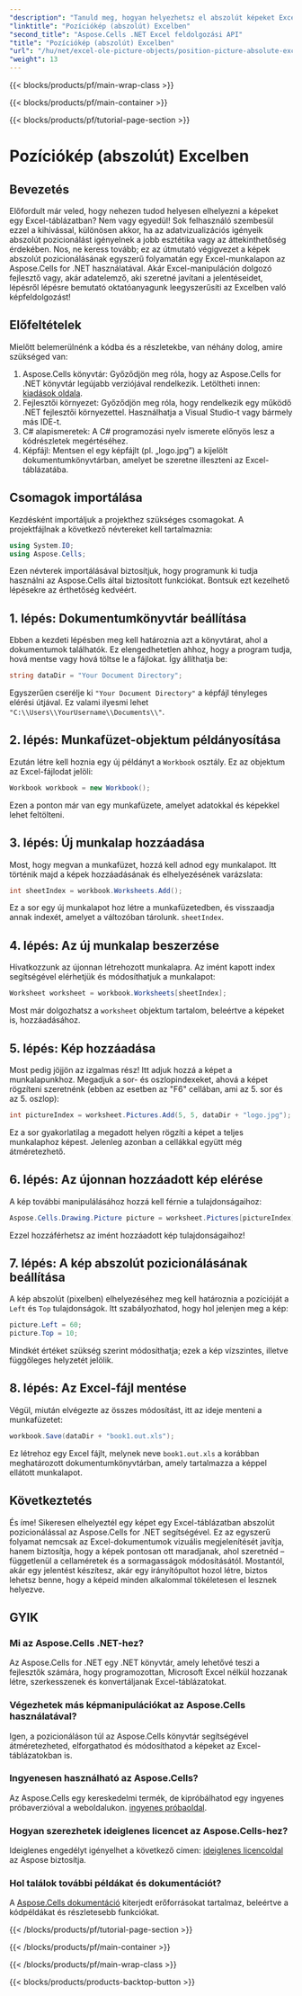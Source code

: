 ```yaml
---
"description": "Tanuld meg, hogyan helyezhetsz el abszolút képeket Excelben az Aspose.Cells for .NET használatával ezzel az átfogó, lépésről lépésre haladó oktatóanyaggal."
"linktitle": "Pozíciókép (abszolút) Excelben"
"second_title": "Aspose.Cells .NET Excel feldolgozási API"
"title": "Pozíciókép (abszolút) Excelben"
"url": "/hu/net/excel-ole-picture-objects/position-picture-absolute-excel/"
"weight": 13
---
```


{{< blocks/products/pf/main-wrap-class >}}

{{< blocks/products/pf/main-container >}}

{{< blocks/products/pf/tutorial-page-section >}}

# Pozíciókép (abszolút) Excelben

## Bevezetés
Előfordult már veled, hogy nehezen tudod helyesen elhelyezni a képeket egy Excel-táblázatban? Nem vagy egyedül! Sok felhasználó szembesül ezzel a kihívással, különösen akkor, ha az adatvizualizációs igényeik abszolút pozicionálást igényelnek a jobb esztétika vagy az áttekinthetőség érdekében. Nos, ne keress tovább; ez az útmutató végigvezet a képek abszolút pozicionálásának egyszerű folyamatán egy Excel-munkalapon az Aspose.Cells for .NET használatával. Akár Excel-manipuláción dolgozó fejlesztő vagy, akár adatelemző, aki szeretné javítani a jelentéseidet, lépésről lépésre bemutató oktatóanyagunk leegyszerűsíti az Excelben való képfeldolgozást!
## Előfeltételek
Mielőtt belemerülnénk a kódba és a részletekbe, van néhány dolog, amire szükséged van:
1. Aspose.Cells könyvtár: Győződjön meg róla, hogy az Aspose.Cells for .NET könyvtár legújabb verziójával rendelkezik. Letöltheti innen: [kiadások oldala](https://releases.aspose.com/cells/net/).
2. Fejlesztői környezet: Győződjön meg róla, hogy rendelkezik egy működő .NET fejlesztői környezettel. Használhatja a Visual Studio-t vagy bármely más IDE-t.
3. C# alapismeretek: A C# programozási nyelv ismerete előnyös lesz a kódrészletek megértéséhez.
4. Képfájl: Mentsen el egy képfájlt (pl. „logo.jpg”) a kijelölt dokumentumkönyvtárban, amelyet be szeretne illeszteni az Excel-táblázatába.

## Csomagok importálása
Kezdésként importáljuk a projekthez szükséges csomagokat. A projektfájlnak a következő névtereket kell tartalmaznia:
```csharp
using System.IO;
using Aspose.Cells;
```
Ezen névterek importálásával biztosítjuk, hogy programunk ki tudja használni az Aspose.Cells által biztosított funkciókat.
Bontsuk ezt kezelhető lépésekre az érthetőség kedvéért.
## 1. lépés: Dokumentumkönyvtár beállítása
Ebben a kezdeti lépésben meg kell határoznia azt a könyvtárat, ahol a dokumentumok találhatók. Ez elengedhetetlen ahhoz, hogy a program tudja, hová mentse vagy hová töltse le a fájlokat. Így állíthatja be:
```csharp
string dataDir = "Your Document Directory";
```
Egyszerűen cserélje ki `"Your Document Directory"` a képfájl tényleges elérési útjával. Ez valami ilyesmi lehet `"C:\\Users\\YourUsername\\Documents\\"`.
## 2. lépés: Munkafüzet-objektum példányosítása
Ezután létre kell hoznia egy új példányt a `Workbook` osztály. Ez az objektum az Excel-fájlodat jelöli:
```csharp
Workbook workbook = new Workbook();
```
Ezen a ponton már van egy munkafüzete, amelyet adatokkal és képekkel lehet feltölteni.
## 3. lépés: Új munkalap hozzáadása
Most, hogy megvan a munkafüzet, hozzá kell adnod egy munkalapot. Itt történik majd a képek hozzáadásának és elhelyezésének varázslata:
```csharp
int sheetIndex = workbook.Worksheets.Add();
```
Ez a sor egy új munkalapot hoz létre a munkafüzetedben, és visszaadja annak indexét, amelyet a változóban tárolunk. `sheetIndex`.
## 4. lépés: Az új munkalap beszerzése
Hivatkozzunk az újonnan létrehozott munkalapra. Az imént kapott index segítségével elérhetjük és módosíthatjuk a munkalapot:
```csharp
Worksheet worksheet = workbook.Worksheets[sheetIndex];
```
Most már dolgozhatsz a `worksheet` objektum tartalom, beleértve a képeket is, hozzáadásához.
## 5. lépés: Kép hozzáadása
Most pedig jöjjön az izgalmas rész! Itt adjuk hozzá a képet a munkalapunkhoz. Megadjuk a sor- és oszlopindexeket, ahová a képet rögzíteni szeretnénk (ebben az esetben az "F6" cellában, ami az 5. sor és az 5. oszlop):
```csharp
int pictureIndex = worksheet.Pictures.Add(5, 5, dataDir + "logo.jpg");
```
Ez a sor gyakorlatilag a megadott helyen rögzíti a képet a teljes munkalaphoz képest. Jelenleg azonban a cellákkal együtt még átméretezhető.
## 6. lépés: Az újonnan hozzáadott kép elérése
A kép további manipulálásához hozzá kell férnie a tulajdonságaihoz:
```csharp
Aspose.Cells.Drawing.Picture picture = worksheet.Pictures[pictureIndex];
```
Ezzel hozzáférhetsz az imént hozzáadott kép tulajdonságaihoz!
## 7. lépés: A kép abszolút pozicionálásának beállítása
A kép abszolút (pixelben) elhelyezéséhez meg kell határoznia a pozícióját a `Left` és `Top` tulajdonságok. Itt szabályozhatod, hogy hol jelenjen meg a kép:
```csharp
picture.Left = 60;
picture.Top = 10;
```
Mindkét értéket szükség szerint módosíthatja; ezek a kép vízszintes, illetve függőleges helyzetét jelölik.
## 8. lépés: Az Excel-fájl mentése
Végül, miután elvégezte az összes módosítást, itt az ideje menteni a munkafüzetet:
```csharp
workbook.Save(dataDir + "book1.out.xls");
```
Ez létrehoz egy Excel fájlt, melynek neve `book1.out.xls` a korábban meghatározott dokumentumkönyvtárban, amely tartalmazza a képpel ellátott munkalapot.

## Következtetés
És íme! Sikeresen elhelyeztél egy képet egy Excel-táblázatban abszolút pozicionálással az Aspose.Cells for .NET segítségével. Ez az egyszerű folyamat nemcsak az Excel-dokumentumok vizuális megjelenítését javítja, hanem biztosítja, hogy a képek pontosan ott maradjanak, ahol szeretnéd – függetlenül a cellaméretek és a sormagasságok módosításától. Mostantól, akár egy jelentést készítesz, akár egy irányítópultot hozol létre, biztos lehetsz benne, hogy a képeid minden alkalommal tökéletesen el lesznek helyezve.
## GYIK
### Mi az Aspose.Cells .NET-hez?
Az Aspose.Cells for .NET egy .NET könyvtár, amely lehetővé teszi a fejlesztők számára, hogy programozottan, Microsoft Excel nélkül hozzanak létre, szerkesszenek és konvertáljanak Excel-táblázatokat.
### Végezhetek más képmanipulációkat az Aspose.Cells használatával?
Igen, a pozicionáláson túl az Aspose.Cells könyvtár segítségével átméretezheted, elforgathatod és módosíthatod a képeket az Excel-táblázatokban is.
### Ingyenesen használható az Aspose.Cells?
Az Aspose.Cells egy kereskedelmi termék, de kipróbálhatod egy ingyenes próbaverzióval a weboldalukon. [ingyenes próbaoldal](https://releases.aspose.com/).
### Hogyan szerezhetek ideiglenes licencet az Aspose.Cells-hez?
Ideiglenes engedélyt igényelhet a következő címen: [ideiglenes licencoldal](https://purchase.aspose.com/temporary-license/) az Aspose biztosítja.
### Hol találok további példákat és dokumentációt?
A [Aspose.Cells dokumentáció](https://reference.aspose.com/cells/net/) kiterjedt erőforrásokat tartalmaz, beleértve a kódpéldákat és részletesebb funkciókat.

{{< /blocks/products/pf/tutorial-page-section >}}

{{< /blocks/products/pf/main-container >}}

{{< /blocks/products/pf/main-wrap-class >}}

{{< blocks/products/products-backtop-button >}}